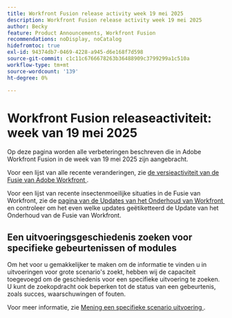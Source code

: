 ```yaml
---
title: Workfront Fusion release activity week 19 mei 2025
description: Workfront Fusion release activity week 19 mei 2025
author: Becky
feature: Product Announcements, Workfront Fusion
recommendations: noDisplay, noCatalog
hidefromtoc: true
exl-id: 94374db7-0469-4228-a945-d6e168f7d598
source-git-commit: c1c11c6766678263b36488909c3799299a1c510a
workflow-type: tm+mt
source-wordcount: '139'
ht-degree: 0%

---
```


# Workfront Fusion releaseactiviteit: week van 19 mei 2025

Op deze pagina worden alle verbeteringen beschreven die in Adobe Workfront Fusion in de week van 19 mei 2025 zijn aangebracht.

Voor een lijst van alle recente veranderingen, zie [&#x200B; de versieactiviteit van de Fusie van Adobe Workfront &#x200B;](/help/workfront-fusion/fusion-product-releases/fusion-release-activity.md).

Voor een lijst van recente insectenmoeilijke situaties in de Fusie van Workfront, zie de [&#x200B; pagina van de Updates van het Onderhoud van Workfront &#x200B;](https://experienceleague.adobe.com/nl/docs/workfront-known-issues/releases/current-updates) en controleer om het even welke updates geëtiketteerd de Update van het Onderhoud van de Fusie van Workfront.

## Een uitvoeringsgeschiedenis zoeken voor specifieke gebeurtenissen of modules

Om het voor u gemakkelijker te maken om de informatie te vinden u in uitvoeringen voor grote scenario&#39;s zoekt, hebben wij de capaciteit toegevoegd om de geschiedenis voor een specifieke uitvoering te zoeken. U kunt de zoekopdracht ook beperken tot de status van een gebeurtenis, zoals succes, waarschuwingen of fouten.

Voor meer informatie, zie [&#x200B; Mening een specifieke scenario uitvoering &#x200B;](/help/workfront-fusion/manage-scenarios/view-a-specific-scenario-execution.md).
